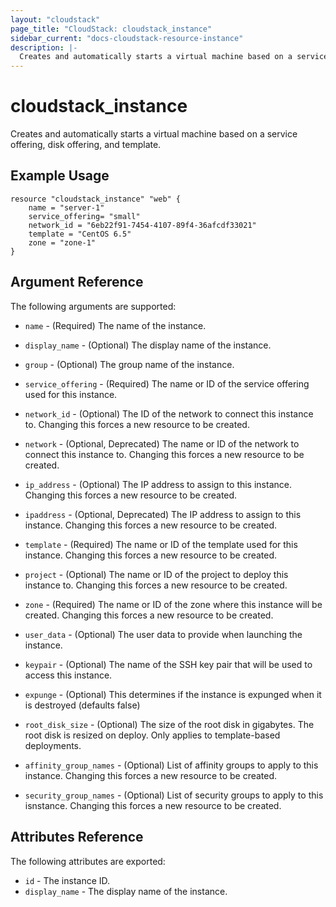 ```yaml
---
layout: "cloudstack"
page_title: "CloudStack: cloudstack_instance"
sidebar_current: "docs-cloudstack-resource-instance"
description: |-
  Creates and automatically starts a virtual machine based on a service offering, disk offering, and template.
---
```


# cloudstack\_instance

Creates and automatically starts a virtual machine based on a service offering,
disk offering, and template.

## Example Usage

```
resource "cloudstack_instance" "web" {
    name = "server-1"
    service_offering= "small"
    network_id = "6eb22f91-7454-4107-89f4-36afcdf33021"
    template = "CentOS 6.5"
    zone = "zone-1"
}
```

## Argument Reference

The following arguments are supported:

* `name` - (Required) The name of the instance.

* `display_name` - (Optional) The display name of the instance.

* `group` - (Optional) The group name of the instance.

* `service_offering` - (Required) The name or ID of the service offering used
    for this instance.

* `network_id` - (Optional) The ID of the network to connect this instance
    to. Changing this forces a new resource to be created.

* `network` - (Optional, Deprecated) The name or ID of the network to connect
    this instance to. Changing this forces a new resource to be created.

* `ip_address` - (Optional) The IP address to assign to this instance. Changing
    this forces a new resource to be created.

* `ipaddress` - (Optional, Deprecated) The IP address to assign to this instance.
    Changing this forces a new resource to be created.

* `template` - (Required) The name or ID of the template used for this
    instance. Changing this forces a new resource to be created.

* `project` - (Optional) The name or ID of the project to deploy this
    instance to. Changing this forces a new resource to be created.

* `zone` - (Required) The name or ID of the zone where this instance will be
    created. Changing this forces a new resource to be created.

* `user_data` - (Optional) The user data to provide when launching the
    instance.

* `keypair` - (Optional) The name of the SSH key pair that will be used to
    access this instance.

* `expunge` - (Optional) This determines if the instance is expunged when it is
    destroyed (defaults false)

* `root_disk_size` - (Optional) The size of the root disk in
    gigabytes. The root disk is resized on deploy. Only applies to
    template-based deployments.

* `affinity_group_names` - (Optional) List of affinity groups to apply to this
    instance. Changing this forces a new resource to be created.

* `security_group_names` - (Optional) List of security groups to apply to this
    isnstance. Changing this forces a new resource to be created.

## Attributes Reference

The following attributes are exported:

* `id` - The instance ID.
* `display_name` - The display name of the instance.
